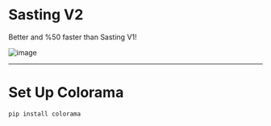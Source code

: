 # Sasting V2

Better and %50 faster than Sasting V1!

![image](https://github.com/1Bluer/sasting-v2/assets/161956498/57c80773-e1bc-4181-aae1-6200625b3c07)

-------------------------------------------------------------------------------------------------------------------------------------

# Set Up Colorama

```pip install colorama```
